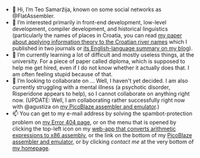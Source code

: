 - 👋 Hi, I’m Teo Samaržija, known on some social networks as @FlatAssembler.
- 👀 I’m interested primarily in front-end development, low-level development, compiler development, and historical linguistics (particularly the names of places in Croatia, you can read [my paper about applying information theory to the Croatian river names](https://flatassembler.github.io/Karasica.doc) which I published in two journals or [its English-language summary on my blog](https://flatassembler.github.io/toponyms.html#english_summary)).
- 🌱 I’m currently learning a lot of difficult and mostly useless things, at the university.
For a piece of paper called diploma, which is supposed to help me get hired, even if I do not know whether it actually does that. I am often feeling stupid because of that.
- 💞️ I’m looking to collaborate on ... Well, I haven't yet decided. I am also currently struggling with a mental illness (a psychotic disorder, Risperidone appears to help), so I cannot collaborate on anything right now. (UPDATE: Well, I am collaborating rather successfully right now with @agustiza on [my PicoBlaze assembler and emulator](https://github.com/FlatAssembler/PicoBlaze_Simulator_in_JS.git).)
- 📫 You can get to my e-mail address by solving the spambot-protection problem on [my Error 404 page](https://flatassembler.github.io/does_not_exist.html), or on the menu that is opened by clicking the top-left icon on my [web-app that converts arithmetic expressions to x86 assembly](https://flatassembler.github.io/compiler.html), or the link on the bottom of my [PicoBlaze assembler and emulator](https://flatassembler.github.io/PicoBlaze/PicoBlaze), or by clicking *contact me* at the very bottom of [my homepage](https://flatassembler.github.io/).

<!---
FlatAssembler/FlatAssembler is a ✨ special ✨ repository because its `README.md` (this file) appears on your GitHub profile.
You can click the Preview link to take a look at your changes.
--->
